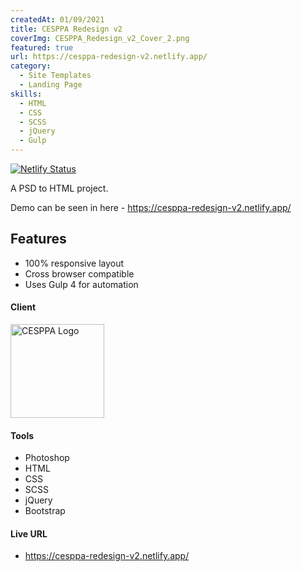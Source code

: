 ```yaml
---
createdAt: 01/09/2021
title: CESPPA Redesign v2
coverImg: CESPPA_Redesign_v2_Cover_2.png
featured: true
url: https://cesppa-redesign-v2.netlify.app/
category:
  - Site Templates
  - Landing Page
skills:
  - HTML
  - CSS
  - SCSS
  - jQuery
  - Gulp
---
```


[![Netlify Status](https://api.netlify.com/api/v1/badges/02251ea2-4406-45ad-8534-05e17a8d4220/deploy-status)](https://app.netlify.com/sites/cesppa-redesign-v2/deploys)

A PSD to HTML project.

Demo can be seen in here - https://cesppa-redesign-v2.netlify.app/

## Features

- 100% responsive layout
- Cross browser compatible
- Uses Gulp 4 for automation

#### Client

<a href="https://cesppa.com/" target="_blank">
  <img src="https://cesppa-prototype.netlify.app/images/logo.png" alt="CESPPA Logo" width="150">
</a>

#### Tools

- Photoshop
- HTML
- CSS
- SCSS
- jQuery
- Bootstrap

#### Live URL

- https://cesppa-redesign-v2.netlify.app/